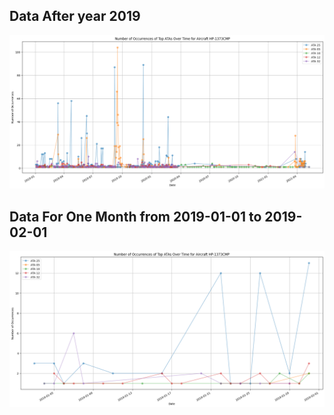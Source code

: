 
## Data After year 2019
![](./imgs/Aircraft_after_2019.png)
## Data For One Month from 2019-01-01 to 2019-02-01
![](./imgs/Aircraft_one_month.png?raw=true)
